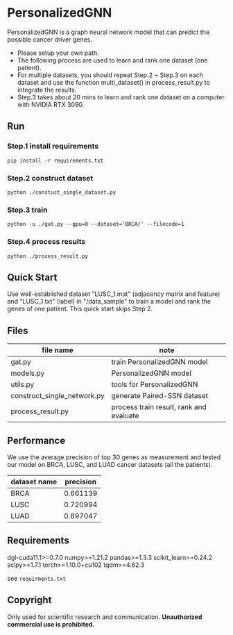 # PersonalizedGNN

PersonalizedGNN is a graph neural network model that can predict the possible cancer driver genes.

- Please setup your own path.
- The following process are used to learn and rank one dataset (one patient).
- For multiple datasets, you should repeat Step.2 ~ Step.3 on each dataset and use the function multi_dataset() in process_result.py to integrate the results.
- Step.3 takes about 20 mins to learn and rank one dataset on a computer with NVIDIA RTX 3090.



## Run

### Step.1 install requirements

```shell
pip install -r requirements.txt
```



### Step.2 construct dataset

```shell
python ./constuct_single_dataset.py
```



### Step.3 train

```shell
python -u ./gat.py --gpu=0 --dataset='BRCA/' --filecode=1
```



### Step.4 process results

```shell
python ./process_result.py
```

## Quick Start
 
 Use well-established dataset "LUSC_1.mat" (adjacency matrix and feature) and "LUSC_1.txt" (label) in "/data_sample" to train a model and rank the genes of one patient. This quick start skips Step 2.

## Files

| file name | note |
| --------------------------- | ------------------------------------------- |
| gat.py                      | train PersonalizedGNN model                 |
| models.py                   | PersonalizedGNN model                       |
| utils.py                    | tools for PersonalizedGNN                   |
| construct_single_network.py | generate Paired-SSN dataset                 |
| process_result.py           | process train result, rank and evaluate     |



## Performance

We use the average precision of top 30 genes as measurement and tested our model on BRCA, LUSC, and LUAD cancer datasets (all the patients).

| dataset name                | precision                                   |
| --------------------------- | ------------------------------------------- |
| BRCA                        | 0.661139                                    |
| LUSC                        | 0.720994                                    |
| LUAD                        | 0.897047                                    |



## Requirements

dgl-cuda11.1>=0.7.0
numpy>=1.21.2
pandas>=1.3.3
scikit_learn>=0.24.2
scipy>=1.7.1
torch>=1.10.0+cu102
tqdm>=4.62.3

see `requirments.txt`



## Copyright

Only used for scientific research and communication. **Unauthorized commercial use is prohibited.**
